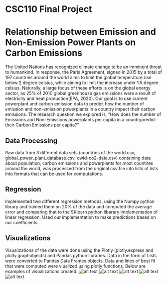 # CSC110 Final Project
# Relationship between Emission and Non-Emission Power Plants on Carbon Emissions
The United Nations has recognized climate change to be an imminent threat to humankind.  In response, the Paris Agreement, signed in 2015 by a total of 197 countries around the world aims to limit the global temperature rise below 2 degree celsius,  while aiming to limit the increase under 1.5 degree celsius. Naturally, a large focus of these efforts is on the global energy sector, as 25% of 2010 global greenhouse gas emissions were a result of electricity and heat production(EPA, 2020).
Our goal is to use current powerplant and carbon emission data to predict how the number of emission and non-emission powerplants in a country impact their carbon emissions. The research question we explored is, “How does the number of Emissions and Non-Emissions powerplants per capita in a countrypredict their Carbon Emissions per capita?”

## Data Processing
Raw data from 3 different data sets (countries of the world.csv, global_power_plant_database.csv, owid-co2-data.csv) containing data about population, carbon emissions and powerplants for most countires around the world, was processed from the original csv file into lists of lists into formats that can be used for computations. 

## Regression
Implemented two different regression methods, using the Numpy python library and trained them on 20% of the data and computed the average error and comparing that to the SKlearn python libarary implementation of linear regression. Used our implementation to make predictions based on our coefficients.  

## Visualizations
Visualizations of the data were done using the Plotly (plotly.express and plotly.graphobjects) and Pandas python libraries. 
Data in the form of Lists were converted to Pandas Data Frames objects. Data and lines of best fit that were computed were viualized using plotly functions.
Below are examples of visualizations created: 
![alt text](https://www.online-convert.com/downloadfile/30873725-f1a6-443b-9f0b-33725eb0b700/49577bb1-a124-437f-8b43-e3e798f042d4)
![alt text](https://www.online-convert.com/downloadfile/bd2edbae-b037-4475-8ca6-e6d09080f3d3/fc5a4b3a-dc4c-46a4-ae58-8d8fdf193fa3)
![alt text](https://www.online-convert.com/downloadfile/30873725-f1a6-443b-9f0b-33725eb0b700/e3818cdf-b3ff-439f-bedb-d3cd85dfc12e)
![alt text](https://www.online-convert.com/downloadfile/30873725-f1a6-443b-9f0b-33725eb0b700/99f2f238-4d60-4512-b654-ae736b5f0621)
![alt text](https://www.online-convert.com/downloadfile/07c9b4ba-c946-4fd2-b113-fc52643bdeda/33245609-6112-49bc-a79f-10dd41da1aec)
